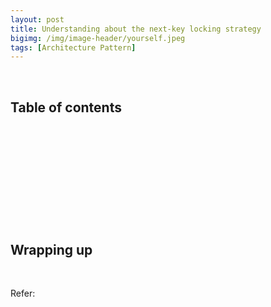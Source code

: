 ```yaml
---
layout: post
title: Understanding about the next-key locking strategy
bigimg: /img/image-header/yourself.jpeg
tags: [Architecture Pattern]
---
```





<br>

## Table of contents





<br>

## 






<br>

## 






<br>

## 





<br>

## Wrapping up




<br>

Refer:

